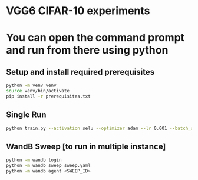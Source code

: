 # VGG6 CIFAR-10 experiments
# You can open the command prompt and run from there using python

## Setup and install required prerequisites
```bash
python -m venv venv
source venv/bin/activate
pip install -r prerequisites.txt
```

## Single Run
```bash
python train.py --activation selu --optimizer adam --lr 0.001 --batch_size 64 --epochs 20
```

## WandB Sweep [to run in multiple instance]
```bash
python -m wandb login
python -m wandb sweep sweep.yaml
python -m wandb agent <SWEEP_ID>
```


